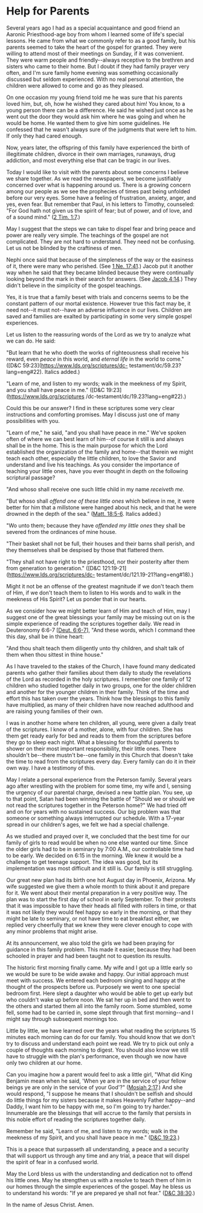 # Help for Parents

Several years ago I had as a special acquaintance and good friend an Aaronic
Priesthood-age boy from whom I learned some of life's special lessons. He came
from what we commonly refer to as a good family, but his parents seemed to
take the heart of the gospel for granted. They were willing to attend most of
their meetings on Sunday, if it was convenient. They were warm people and
friendly--always receptive to the brethren and sisters who came to their home.
But I doubt if they had family prayer very often, and I'm sure family home
evening was something occasionally discussed but seldom experienced. With no
real personal attention, the children were allowed to come and go as they
pleased.

On one occasion my young friend told me he was sure that his parents loved
him, but, oh, how he wished they cared about him! You know, to a young person
there can be a difference. He said he wished just once as he went out the door
they would ask him where he was going and when he would be home. He wanted
them to give him some guidelines. He confessed that he wasn't always sure of
the judgments that were left to him. If only they had cared enough.

Now, years later, the offspring of this family have experienced the birth of
illegitimate children, divorce in their own marriages, runaways, drug
addiction, and most everything else that can be tragic in our lives.

Today I would like to visit with the parents about some concerns I believe we
share together. As we read the newspapers, we become justifiably concerned
over what is happening around us. There is a growing concern among our people
as we see the prophecies of times past being unfolded before our very eyes.
Some have a feeling of frustration, anxiety, anger, and yes, even fear. But
remember that Paul, in his letters to Timothy, counseled: "For God hath not
given us the spirit of fear; but of power, and of love, and of a sound mind."
([2 Tim. 1:7](https://www.lds.org/scriptures/nt/2-tim/1.7?lang=eng#6).)

May I suggest that the steps we can take to dispel fear and bring peace and
power are really very simple. The teachings of the gospel are not complicated.
They are not hard to understand. They need not be confusing. Let us not be
blinded by the craftiness of men.

Nephi once said that because of the simpleness of the way or the easiness of
it, there were many who perished. (See [1 Ne.
17:41](https://www.lds.org/scriptures/bofm/1-ne/17.41?lang=eng#40).) Jacob put
it another way when he said that they became blinded because they were
continually looking beyond the mark in their search for answers. (See [Jacob
4:14](https://www.lds.org/scriptures/bofm/jacob/4.14?lang=eng#13).) They
didn't believe in the simplicity of the gospel teachings.

Yes, it is true that a family beset with trials and concerns seems to be the
constant pattern of our mortal existence. However true this fact may be, it
need not--it must not--have an adverse influence in our lives. Children are
saved and families are exalted by participating in some very simple gospel
experiences.

Let us listen to the reassuring words of the Lord as we try to analyze what we
can do. He said:

"But learn that he who doeth the works of righteousness shall receive his
reward, even _peace_ in this world, and _eternal life_ in the world to come."
([D&amp;C 59:23](https://www.lds.org/scriptures/dc-
testament/dc/59.23?lang=eng#22). Italics added.)

"Learn of me, and listen to my words; walk in the meekness of my Spirit, and
you shall have peace in me." ([D&amp;C 19:23](https://www.lds.org/scriptures
/dc-testament/dc/19.23?lang=eng#22).)

Could this be our answer? I find in these scriptures some very clear
instructions and comforting promises. May I discuss just one of many
possibilities with you.

"Learn of me," he said, "and you shall have peace in me." We've spoken often
of where we can best learn of him--of course it still is and always shall be
in the home. This is the main purpose for which the Lord established the
organization of the family and home--that therein we might teach each other,
especially the little children, to love the Savior and understand and live his
teachings. As you consider the importance of teaching your little ones, have
you ever thought in depth on the following scriptural passage?

"And whoso shall receive one such little child in my name _receiveth me._

"But whoso shall _offend one of these little ones_ which believe in me, it
were better for him that a millstone were hanged about his neck, and that he
were drowned in the depth of the sea." ([Matt.
18:5-6](https://www.lds.org/scriptures/nt/matt/18.5-6?lang=eng#4). Italics
added.)

"Wo unto them; because they have _offended my little ones_ they shall be
severed from the ordinances of mine house.

"Their basket shall not be full, their houses and their barns shall perish,
and they themselves shall be despised by those that flattered them.

"They shall not have right to the priesthood, nor their posterity after them
from generation to generation." ([D&amp;C
121:19-21](https://www.lds.org/scriptures/dc-
testament/dc/121.19-21?lang=eng#18).)

Might it not be an offense of the greatest magnitude if we don't teach them of
Him, if we don't teach them to listen to His words and to walk in the meekness
of His Spirit? Let us ponder that in our hearts.

As we consider how we might better learn of Him and teach of Him, may I
suggest one of the great blessings your family may be missing out on is the
simple experience of reading the scriptures together daily. We read in
Deuteronomy 6:6-7 [[Deut.
6:6-7](https://www.lds.org/scriptures/ot/deut/6.6-7?lang=eng#5)], "And these
words, which I command thee this day, shall be in thine heart:

"And thou shalt teach them diligently unto thy children, and shalt talk of
them when thou sittest in thine house."

As I have traveled to the stakes of the Church, I have found many dedicated
parents who gather their families about them daily to study the revelations of
the Lord as recorded in the holy scriptures. I remember one family of 12
children who studied together daily in two groups, one for the older children
and another for the younger children in their family. Think of the time and
effort this has taken over the years. Think how the blessings to this family
have multiplied, as many of their children have now reached adulthood and are
raising young families of their own.

I was in another home where ten children, all young, were given a daily treat
of the scriptures. I know of a mother, alone, with four children. She has them
get ready early for bed and reads to them from the scriptures before they go
to sleep each night. What a blessing for thoughtful parents to shower on their
most important responsibility, their little ones. There shouldn't be--there
mustn't be--one family in this Church that doesn't take the time to read from
the scriptures every day. Every family can do it in their own way. I have a
testimony of this.

May I relate a personal experience from the Peterson family. Several years ago
after wrestling with the problem for some time, my wife and I, sensing the
urgency of our parental charge, devised a new battle plan. You see, up to that
point, Satan had been winning the battle of "Should we or should we not read
the scriptures together in the Peterson home?" We had tried off and on for
years with no sustained success. Our big problem was that someone or something
always interrupted our schedule. With a 17-year spread in our children's ages,
we felt we had a special challenge.

As we studied and prayed over it, we concluded that the best time for our
family of girls to read would be when no one else wanted our time. Since the
older girls had to be in seminary by 7:00 A.M., our controllable time had to
be early. We decided on 6:15 in the morning. We knew it would be a challenge
to get teenage support. The idea was good, but its implementation was most
difficult and it still is. Our family is still struggling.

Our great new plan had its birth one hot August day in Phoenix, Arizona. My
wife suggested we give them a whole month to think about it and prepare for
it. We went about their mental preparation in a very positive way. The plan
was to start the first day of school in early September. To their protests
that it was impossible to have their heads all filled with rollers in time, or
that it was not likely they would feel happy so early in the morning, or that
they might be late to seminary, or not have time to eat breakfast either, we
replied very cheerfully that we knew they were clever enough to cope with any
minor problems that might arise.

At its announcement, we also told the girls we had been praying for guidance
in this family problem. This made it easier, because they had been schooled in
prayer and had been taught not to question its results.

The historic first morning finally came. My wife and I got up a little early
so we would be sure to be wide awake and happy. Our initial approach must meet
with success. We entered each bedroom singing and happy at the thought of the
prospects before us. Purposely we went to one special bedroom first. Here
slept a daughter who would be able to get up early but who couldn't wake up
before noon. We sat her up in bed and then went to the others and started them
all into the family room. Some stumbled, some fell, some had to be carried in,
some slept through that first morning--and I might say through subsequent
mornings too.

Little by little, we have learned over the years what reading the scriptures
15 minutes each morning can do for our family. You should know that we don't
try to discuss and understand each point we read. We try to pick out only a
couple of thoughts each morning to digest. You should also know we still have
to struggle with the plan's performance, even though we now have only two
children at our home.

Can you imagine how a parent would feel to ask a little girl, "What did King
Benjamin mean when he said, 'When ye are in the service of your fellow beings
ye are only in the service of your God'?" ([Mosiah
2:17](https://www.lds.org/scriptures/bofm/mosiah/2.17?lang=eng#16).) And she
would respond, "I suppose he means that I shouldn't be selfish and should do
little things for my sisters because it makes Heavenly Father happy--and
Daddy, I want him to be happy with me, so I'm going to try harder."
Innumerable are the blessings that will accrue to the family that persists in
this noble effort of reading the scriptures together daily.

Remember he said, "Learn of me, and listen to my words; walk in the meekness
of my Spirit, and you shall have peace in me." ([D&amp;C
19:23](https://www.lds.org/scriptures/dc-testament/dc/19.23?lang=eng#22).)

This is a peace that surpasseth all understanding, a peace and a security that
will support us through any time and any trial, a peace that will dispel the
spirit of fear in a confused world.

May the Lord bless us with the understanding and dedication not to offend his
little ones. May he strengthen us with a resolve to teach them of him in our
homes through the simple experiences of the gospel. May he bless us to
understand his words: "If ye are prepared ye shall not fear." ([D&amp;C
38:30](https://www.lds.org/scriptures/dc-testament/dc/38.30?lang=eng#29).)

In the name of Jesus Christ. Amen.

